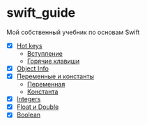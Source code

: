 # swift_guide
Мой собственный учебник по основам Swift

* [x] [Hot keys](https://github.com/riley-usagi/swift_guide/blob/master/swift_guide.playground/Pages/HotKeys.xcplaygroundpage/Contents.swift)
  * [Вступление](https://github.com/riley-usagi/swift_guide/blob/master/swift_guide.playground/Pages/HotKeys.xcplaygroundpage/Contents.swift#L5)
  * [Горячие клавиши](https://github.com/riley-usagi/swift_guide/blob/master/swift_guide.playground/Pages/HotKeys.xcplaygroundpage/Contents.swift#L5)
* [x] [Object Info](https://github.com/riley-usagi/swift_guide/blob/master/swift_guide.playground/Pages/ObjectInfo.xcplaygroundpage/Contents.swift)
* [x] [Переменные и константы](https://github.com/riley-usagi/swift_guide/blob/master/swift_guide.playground/Pages/Variables.xcplaygroundpage/Contents.swift)
  * [Переменная](https://github.com/riley-usagi/swift_guide/blob/master/swift_guide.playground/Pages/Variables.xcplaygroundpage/Contents.swift#L8)
  * [Константа](https://github.com/riley-usagi/swift_guide/blob/master/swift_guide.playground/Pages/Variables.xcplaygroundpage/Contents.swift#L17)
* [x] [Integers](https://github.com/riley-usagi/swift_guide/blob/master/swift_guide.playground/Pages/Integers.xcplaygroundpage/Contents.swift)
* [x] [Float и Double](https://github.com/riley-usagi/swift_guide/blob/master/swift_guide.playground/Pages/FloatAndDouble.xcplaygroundpage/Contents.swift)
* [x] [Boolean](https://github.com/riley-usagi/swift_guide/blob/master/swift_guide.playground/Pages/Boolean.xcplaygroundpage/Contents.swift)
